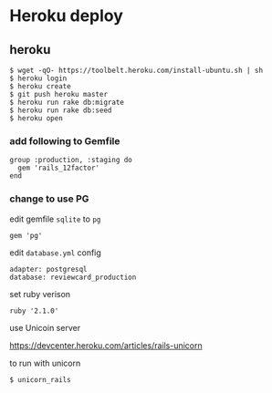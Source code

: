 Heroku deploy
===

## heroku
    $ wget -qO- https://toolbelt.heroku.com/install-ubuntu.sh | sh
    $ heroku login
    $ heroku create
    $ git push heroku master
    $ heroku run rake db:migrate
    $ heroku run rake db:seed
    $ heroku open

### add following to Gemfile

    group :production, :staging do
      gem 'rails_12factor'
    end

### change to use PG

edit gemfile `sqlite` to `pg`

    gem 'pg'

edit `database.yml` config

    adapter: postgresql
    database: reviewcard_production

set ruby verison

    ruby '2.1.0'

use Unicoin server

https://devcenter.heroku.com/articles/rails-unicorn

to run with unicorn

    $ unicorn_rails
